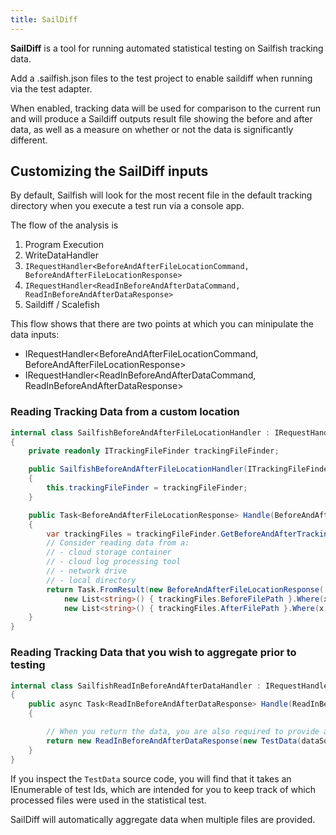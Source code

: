 ```yaml
---
title: SailDiff
---
```


**SailDiff** is a tool for running automated statistical testing on Sailfish tracking data.

Add a .sailfish.json files to the test project to enable saildiff when running via the test adapter.

When enabled, tracking data will be used for comparison to the current run and will produce a Saildiff outputs result file showing the before and after data, as well as a measure on whether or not the data is significantly different.


## Customizing the SailDiff inputs

By default, Sailfish will look for the most recent file in the default tracking directory when you execute a test run via a console app.

The flow of the analysis is

1. Program Execution
1. WriteDataHandler
1. `IRequestHandler<BeforeAndAfterFileLocationCommand, BeforeAndAfterFileLocationResponse>`
1. `IRequestHandler<ReadInBeforeAndAfterDataCommand, ReadInBeforeAndAfterDataResponse>`
1. Saildiff / Scalefish

This flow shows that there are two points at which you can minipulate the data inputs:

- IRequestHandler<BeforeAndAfterFileLocationCommand, BeforeAndAfterFileLocationResponse>
- IRequestHandler<ReadInBeforeAndAfterDataCommand, ReadInBeforeAndAfterDataResponse>


### Reading Tracking Data from a custom location

```csharp
internal class SailfishBeforeAndAfterFileLocationHandler : IRequestHandler<BeforeAndAfterFileLocationCommand, BeforeAndAfterFileLocationResponse>
{
    private readonly ITrackingFileFinder trackingFileFinder;

    public SailfishBeforeAndAfterFileLocationHandler(ITrackingFileFinder trackingFileFinder)
    {
        this.trackingFileFinder = trackingFileFinder;
    }

    public Task<BeforeAndAfterFileLocationResponse> Handle(BeforeAndAfterFileLocationCommand request, CancellationToken cancellationToken)
    {
        var trackingFiles = trackingFileFinder.GetBeforeAndAfterTrackingFiles(request.DefaultDirectory, request.BeforeTarget, request.Tags);
        // Consider reading data from a:
        // - cloud storage container
        // - cloud log processing tool
        // - network drive
        // - local directory
        return Task.FromResult(new BeforeAndAfterFileLocationResponse(
            new List<string>() { trackingFiles.BeforeFilePath }.Where(x => !string.IsNullOrEmpty(x)),
            new List<string>() { trackingFiles.AfterFilePath }.Where(x => !string.IsNullOrEmpty(x))));
    }
}
```

### Reading Tracking Data that you wish to aggregate prior to testing


```csharp
internal class SailfishReadInBeforeAndAfterDataHandler : IRequestHandler<ReadInBeforeAndAfterDataCommand, ReadInBeforeAndAfterDataResponse>
{
    public async Task<ReadInBeforeAndAfterDataResponse> Handle(ReadInBeforeAndAfterDataCommand request, CancellationToken cancellationToken)
    {

        // When you return the data, you are also required to provide an IEnumerable<string> that represents the files that were used.
        return new ReadInBeforeAndAfterDataResponse(new TestData(dataSourcesBefore, beforeData), new TestData(dataSourcesAfter, afterData));
    }
}
```

If you inspect the `TestData` source code, you will find that it takes an IEnumerable of test Ids, which are intended for you to keep track of which processed files were used in the statistical test.

SailDiff will automatically aggregate data when multiple files are provided.